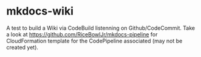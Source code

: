 # mkdocs-wiki
A test to build a Wiki via CodeBuild listenning on Github/CodeCommit. Take a look at https://github.com/RiceBowlJr/mkdocs-pipeline for CloudFormation template for the CodePipeline associated (may not be created yet).
